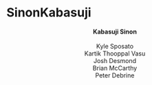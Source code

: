 # SinonKabasuji
<center><b>Kabasuji Sinon</b><center><br />
Kyle Sposato <br />
Kartik Thooppal Vasu <br />
Josh Desmond <br />
Brian McCarthy <br />
Peter Debrine <br />

